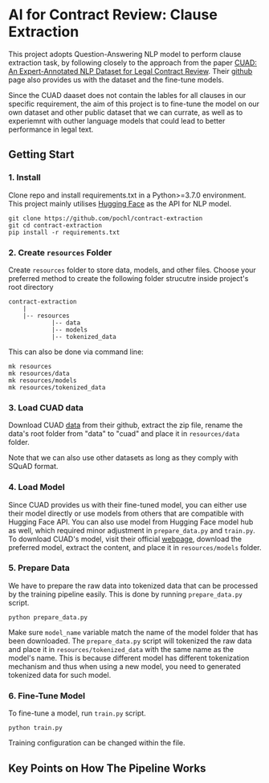 # AI for Contract Review: Clause Extraction
This project adopts Question-Answering NLP model to perform clause extraction task, by following closely to the approach from the paper [CUAD: An Expert-Annotated NLP Dataset for Legal Contract Review](https://arxiv.org/pdf/2103.06268.pdf). Their [github](https://github.com/TheAtticusProject/cuad) page also provides us with the dataset and the fine-tune models. 

Since the CUAD daaset does not contain the lables for all clauses in our specific requirement, the aim of this project is to fine-tune the model on our own dataset and other public dataset that we can currate, as well as to experiemnt with outher language models that could lead to better performance in legal text.

## Getting Start

### 1. Install
Clone repo and install requirements.txt in a Python>=3.7.0 environment. This project mainly utilises [Hugging Face](https://huggingface.co/) as the API for NLP model.
```
git clone https://github.com/pochl/contract-extraction
git cd contract-extraction
pip install -r requirements.txt
```

### 2. Create `resources` Folder
Create `resources` folder to store data, models, and other files. Choose your preferred method to create the following folder strucutre inside project's root directory

```
contract-extraction
    |
    |-- resources
            |-- data
            |-- models
            |-- tokenized_data
```
This can also be done via command line:
```
mk resources
mk resources/data
mk resources/models
mk resources/tokenized_data
```

### 3. Load CUAD data
Download CUAD [data](https://github.com/TheAtticusProject/cuad/raw/main/data.zip) from their github, extract the zip file, rename the data's root folder from "data" to "cuad" and place it in `resources/data` folder. 

Note that we can also use other datasets as long as they comply with SQuAD format.

### 4. Load Model
Since CUAD provides us with their fine-tuned model, you can either use their model directly or use models from others that are compatible with Hugging Face API. You can also use model from Hugging Face model hub as well, which required minor adjustment in `prepare_data.py` and `train.py`. To download CUAD's model, visit their official [webpage](https://zenodo.org/record/4599830#.Y_Pwq-zMKvA), download the preferred model, extract the content, and place it in `resources/models` folder.

### 5. Prepare Data
We have to prepare the raw data into tokenized data that can be processed by the training pipeline easily. This is done by running `prepare_data.py` script.
```
python prepare_data.py
```
Make sure `model_name` variable match the name of the model folder that has been downloaded.
The `prepare_data.py` script will tokenized the raw data and place it in `resources/tokenized_data` with the same name as the model's name. This is because different model has different tokenization mechanism and thus when using a new model, you need to generated tokenized data for such model. 

### 6. Fine-Tune Model
To fine-tune a model, run `train.py` script.
```
python train.py
```

Training configuration can be changed within the file.


## Key Points on How The Pipeline Works
